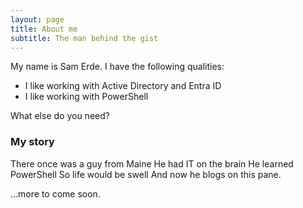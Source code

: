 ```yaml
---
layout: page
title: About me
subtitle: The man behind the gist
---
```


My name is Sam Erde. I have the following qualities:

- I like working with Active Directory and Entra ID
- I like working with PowerShell

What else do you need?

### My story

There once was a guy from Maine
He had IT on the brain
He learned PowerShell
So life would be swell
And now he blogs on this pane.

...more to come soon.
